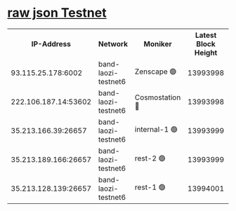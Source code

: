 
[raw json Testnet](https://rpc-check.bandt.stavr.tech/bandt/rpcbandt_result.json)
=

<table><tr><th>IP-Address</th><th>Network</th><th>Moniker</th><th>Latest Block Height</th><th>Earliest Block Height</th><th>Catching Up</th><th>Tx Index</th><th>Voting Power</th><th>Scan Time</th></tr><tr><td>93.115.25.178:6002</td><td>band-laozi-testnet6</td><td>Zenscape 🟢</td><td>13993998</td><td>12460001</td><td>False</td><td>on</td><td>0</td><td>2023-12-18T19:29:31.490490392UTC</td></tr><tr><td>222.106.187.14:53602</td><td>band-laozi-testnet6</td><td>Cosmostation 🔴</td><td>13993998</td><td>13177501</td><td>False</td><td>on</td><td>2203223</td><td>2023-12-18T19:29:33.194784543UTC</td></tr><tr><td>35.213.166.39:26657</td><td>band-laozi-testnet6</td><td>internal-1 🟢</td><td>13993999</td><td>13893999</td><td>False</td><td>on</td><td>0</td><td>2023-12-18T19:29:34.501446452UTC</td></tr><tr><td>35.213.189.166:26657</td><td>band-laozi-testnet6</td><td>rest-2 🟢</td><td>13993999</td><td>13893999</td><td>False</td><td>on</td><td>0</td><td>2023-12-18T19:29:35.862389434UTC</td></tr><tr><td>35.213.128.139:26657</td><td>band-laozi-testnet6</td><td>rest-1 🟢</td><td>13994001</td><td>13894001</td><td>False</td><td>on</td><td>0</td><td>2023-12-18T19:29:41.264253927UTC</td></tr></table>
